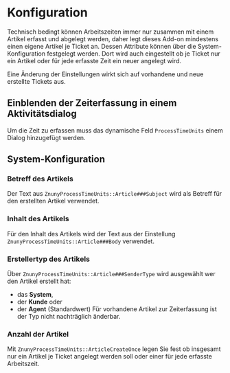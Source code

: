 # Konfiguration

Technisch bedingt können Arbeitszeiten immer nur zusammen mit einem Artikel erfasst und abgelegt werden, daher legt dieses Add-on mindestens einen eigene Artikel je Ticket an. Dessen Attribute können über die System-Konfiguration festgelegt werden. Dort wird auch eingestellt ob je Ticket nur ein Artikel oder für jede erfasste Zeit ein neuer angelegt wird.

Eine Änderung der Einstellungen wirkt sich auf vorhandene und neue erstellte Tickets aus.

## Einblenden der Zeiterfassung in einem Aktivitätsdialog
Um die Zeit zu erfassen muss das dynamische Feld `ProcessTimeUnits` einem Dialog hinzugefügt werden.

## System-Konfiguration

### Betreff des Artikels
Der Text aus `ZnunyProcessTimeUnits::Article###Subject` wird als Betreff für den erstellten Artikel verwendet.

### Inhalt des Artikels
Für den Inhalt des Artikels wird der Text aus der Einstellung `ZnunyProcessTimeUnits::Article###Body` verwendet.

### Erstellertyp des Artikels
Über `ZnunyProcessTimeUnits::Article###SenderType` wird ausgewählt wer den Artikel erstellt hat:
- das **System**,
- der **Kunde** oder
- der **Agent** (Standardwert)
Für vorhandene Artikel zur Zeiterfassung ist der Typ nicht nachträglich änderbar.

### Anzahl der Artikel
Mit `ZnunyProcessTimeUnits::ArticleCreateOnce` legen Sie fest ob insgesamt nur ein Artikel je Ticket angelegt werden soll oder einer für jede erfasste Arbeitszeit.
